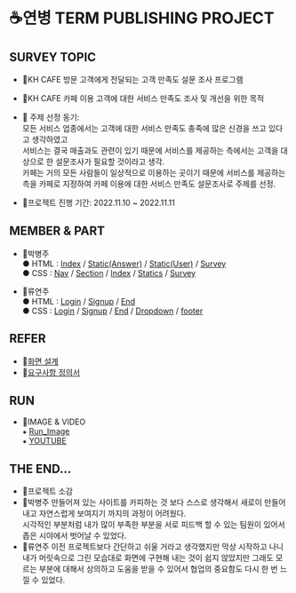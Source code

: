 # ☕연병 TERM PUBLISHING PROJECT
## SURVEY TOPIC
- 🥐KH CAFE 방문 고객에게 전달되는 고객 만족도 설문 조사 프로그램
- 🧁KH CAFE 카페 이용 고객에 대한 서비스 만족도 조사 및 개선을 위한 목적  
- 🍰 주제 선정 동기:   
모든 서비스 업종에서는 고객에 대한 서비스 만족도 충족에  많은 신경을 쓰고 있다고 생각하였고  
서비스는 결국 매출과도 관련이 있기 때문에 서비스를 제공하는 측에서는 고객을 대상으로 한 설문조사가 필요할 것이라고 생각.  
카페는 거의 모든 사람들이 일상적으로 이용하는 곳이기 때문에 서비스를 제공하는 측을 카페로 지정하여 카페 이용에 대한 서비스 만족도 설문조사로 주제를 선정.

- 🥤프로젝트 진행 기간: 2022.11.10 ~ 2022.11.11


## MEMBER & PART
- 🥞박병주    
● HTML : [Index](https://github.com/byeongjuPark/term_publishing/blob/master/index.html) / [Static(Answer)](https://github.com/byeongjuPark/term_publishing/blob/master/html/static_answer.html) / [Static(User)](https://github.com/byeongjuPark/term_publishing/blob/master/html/static_user.html)  / [Survey](https://github.com/byeongjuPark/term_publishing/blob/master/html/survey.html)  
● CSS  : [Nav](https://github.com/byeongjuPark/term_publishing/blob/master/style/css/nav.css) / [Section](https://github.com/byeongjuPark/term_publishing/blob/master/style/css/section.css) / [Index](https://github.com/byeongjuPark/term_publishing/blob/master/style/css/index.css) / [Statics](https://github.com/byeongjuPark/term_publishing/blob/master/style/css/statics.css) / [Survey](https://github.com/byeongjuPark/term_publishing/blob/master/style/css/survey.css)

- 🥯류연주  
● HTML : [Login](https://github.com/byeongjuPark/term_publishing/blob/master/html/Login.html) / [Signup](https://github.com/byeongjuPark/term_publishing/blob/master/html/Signup.html) / [End](https://github.com/byeongjuPark/term_publishing/blob/master/html/End.html)  
● CSS : [Login](https://github.com/byeongjuPark/term_publishing/blob/master/style/css/Login.css) / [Signup](https://github.com/byeongjuPark/term_publishing/blob/master/style/css/Signup.css) / [End](https://github.com/byeongjuPark/term_publishing/blob/master/style/css/End.css) / [Dropdown](https://github.com/byeongjuPark/term_publishing/blob/master/style/css/dropdown.css) / [footer](https://github.com/byeongjuPark/term_publishing/blob/master/style/css/footer.css)

 

## REFER
- 🍩[화면 설계](https://github.com/byeongjuPark/term_publishing/blob/master/docs/02.%ED%99%94%EB%A9%B4%EC%84%A4%EA%B3%84_V1.0_Template_%EC%97%B0%EB%B3%91.pdf)
- 🍮[요구사항 정의서](https://github.com/byeongjuPark/term_publishing/blob/master/docs/%EC%9A%94%EA%B5%AC%EC%82%AC%ED%95%AD%EC%A0%95%EC%9D%98%EC%84%9C_%EC%97%B0%EB%B3%91.xlsx%20-%20(KHCAFE)1%EC%B0%A8%20%EC%A0%95%EC%9D%98%EC%84%9C.pdf)

## RUN
- 🧇IMAGE & VIDEO  
⁕ [Run_Image](https://user-images.githubusercontent.com/115052767/201248528-4afee6cd-4cf0-41d5-991c-568a8a7048e0.png)  
⁕ [YOUTUBE](https://www.youtube.com/watch?v=timmqVt2nmc)

## THE END...
- 🍞프로젝트 소감  
- 🥞박병주
만들어져 있는 사이트를 카피하는 것 보다 스스로 생각해서 새로이 만들어내고 자연스럽게 보여지기 까지의 과정이 어려웠다.  
시각적인 부분처럼 내가  많이 부족한 부분을 서로 피드백 할 수 있는 팀원이 있어서 좁은 시야에서 벗어날 수 있었다. 
- 🥯류연주 
이전 프로젝트보다 간단하고 쉬울 거라고 생각했지만 막상 시작하고 나니 내가 머릿속으로 그린 모습대로 화면에 구현해 내는 것이 쉽지 않았지만 
그래도 모르는 부분에 대해서 상의하고 도움을 받을 수 있어서 협업의 중요함도 다시 한 번 느낄 수 있었다.


